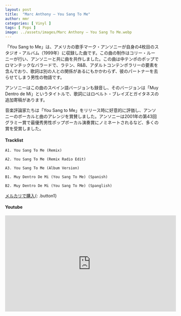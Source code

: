 ```yaml
---
layout: post
title:  "Marc Anthony – You Sang To Me"
author: mmr
categories: [ Vinyl ]
tags: [ Pops ]
image: ../assets/images/Marc Anthony – You Sang To Me.webp
---
```


「You Sang to Me」は、アメリカの歌手マーク・アンソニーが自身の4枚目のスタジオ・アルバム（1999年）に収録した曲です。この曲の制作はコリー・ルーニーが行い、アンソニーと共に曲を共作しました。この曲は中テンポのポップでロマンチックなバラードで、ラテン、R&B、アダルトコンテンポラリーの要素を含んでおり、歌詞は別の人との関係があるにもかかわらず、彼のパートナーを去らせてしまう男性の物語です。

アンソニーはこの曲のスペイン語バージョンも録音し、そのバージョンは「Muy Dentro de Mí」というタイトルで、歌詞にはロベルト・ブレイズとガイタネスの追加寄稿があります。

音楽評論家たちは「You Sang to Me」をリリース時に好意的に評価し、アンソニーのボーカルと曲のアレンジを賞賛しました。アンソニーは2001年の第43回グラミー賞で最優秀男性ポップボーカル演奏賞にノミネートされるなど、多くの賞を受賞しました。

#### Tracklist
```md
A1. You Sang To Me (Remix)

A2. You Sang To Me (Remix Radio Edit)

A3. You Sang To Me (Album Version)

B1. Muy Dentro De Mi (You Sang To Me) (Spanish)

B2. Muy Dentro De Mi (You Sang To Me) (Spanglish)
```

[メルカリで購入](https://jp.mercari.com/item/m31951952620?afid=6142608987){: .button1}

#### Youtube
<iframe width="560" height="315" src="https://www.youtube.com/embed/MY4YJxn-9Og?si=1SzwRyO_jApmwdyg" title="YouTube video player" frameborder="0" allow="accelerometer; autoplay; clipboard-write; encrypted-media; gyroscope; picture-in-picture; web-share" referrerpolicy="strict-origin-when-cross-origin" allowfullscreen></iframe>